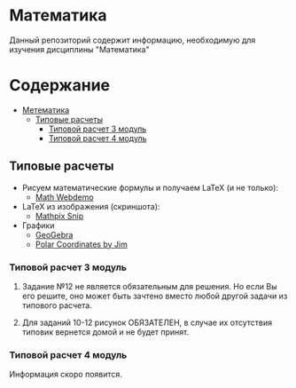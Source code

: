 # Математика

Данный репозиторий содержит информацию, необходимую для изучения дисциплины "Математика"

# Содержание

* [Метематика](https://github.com/P3113/mathematics/blob/master/README.md "Метематика")
    * [Типовые расчеты](https://github.com/P3113/mathematics/blob/master/README.md "Типовые расчеты")
        * [Типовой расчет 3 модуль](https://github.com/P3113/mathematics/blob/master/README.md "Типовой расчет 3 модуль")
		* [Типовой расчет 4 модуль](https://github.com/P3113/mathematics/blob/master/README.md "Типовой расчет 4 модуль")

## Типовые расчеты

* Рисуем математические формулы и получаем LaTeX (и не только):
    * [Math Webdemo](https://webdemo.myscript.com/views/math/index.html#)
* LaTeX из изображения (скриншота):
    * [Mathpix Snip](https://mathpix.com/)
* Графики
    * [GeoGebra](https://www.geogebra.org/)
    * [Polar Coordinates by Jim](https://www.desmos.com/calculator/ms3eghkkgz)

### Типовой расчет 3 модуль

1. Задание №12 не является обязательным для решения. Но если Вы его решите, оно может быть зачтено вместо любой другой задачи из типового расчета.

2. Для заданий 10-12 рисунок ОБЯЗАТЕЛЕН, в случае их отсутствия типовик вернется домой и не будет принят.

### Типовой расчет 4 модуль

Информация скоро появится.